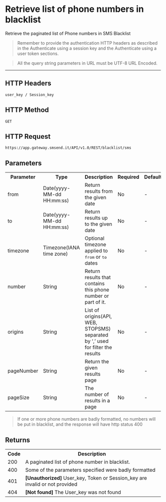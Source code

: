 <h1>Retrieve list of phone numbers in blacklist</h1>
<p>Retrieve the paginated list of Phone numbers in SMS Blacklist</p>
<blockquote>Remember to provide the authentication HTTP headers as described in the Authenticate using a session key and the Authenticate using a user token sections.</blockquote>
<blockquote>All the query string parameters in URL must be UTF-8 URL Encoded.</blockquote>
<hr>
<h2>HTTP Headers</h2>
<pre><code>user_key / Session_key</code></pre>
<h2>HTTP Method</h2>
<pre><code>GET</code></pre>
<h2>HTTP Request</h2>
<pre><code>https://app.gateway.smsend.it/API/v1.0/REST/blacklist/sms</code></pre>
<h2>Parameters</h2>
<table>
							<tbody><tr>
								<th>Parameter</th>
								<th>Type</th>
								<th>Description</th>
								<th>Required</th>
								<th>Default</th>
							</tr>
							<tr>
								<td>from</td>
								<td>Date(yyyy-MM-dd HH:mm:ss)</td>
								<td>Return results from the given date</td>
								<td>No</td>
								<td>-</td>
							</tr>
							<tr>
								<td>to</td>
								<td>Date(yyyy-MM-dd HH:mm:ss)</td>
								<td>Return results up to the given date</td>
								<td>No</td>
								<td>-</td>
							</tr>
							<tr>
								<td>timezone</td>
								<td>Timezone(IANA time zone)</td>
								<td>Optional timezone applied to <kbd>from</kbd> or <kbd>to</kbd> dates</td>
								<td>No</td>
								<td>-</td>
							</tr>
							<tr>
								<td>number</td>
								<td>String</td>
								<td>Return results that contains this phone number or part of it.</td>
								<td>No</td>
								<td>-</td>
							</tr>
							<tr>
								<td>origins</td>
								<td>String</td>
								<td>List of origins(API, WEB, STOPSMS) separated by ‘,’ used for filter the results</td>
								<td>No</td>
								<td>-</td>
							</tr>
							<tr>
								<td>pageNumber</td>
								<td>String</td>
								<td>Return the given results page</td>
								<td>No</td>
								<td>-</td>
							</tr>
							<tr>
								<td>pageSize</td>
								<td>String</td>
								<td>The number of results in a page</td>
								<td>No</td>
								<td>-</td>
							</tr>
						</tbody></table>
						<blockquote>If one or more phone numbers are badly formatted, no numbers will be put in blacklist, and the response will have http status 400</blockquote>
<h2>Returns</h2>
<table>
							<tbody><tr>
								<th>Code</th>
								<th>Description</th>
							</tr>
							<tr>
								<td>200</td>
								<td>A paginated list of phone number in blacklist.</td>
							</tr>
							<tr>
								<td>400</td>
								<td>Some of the parameters specified were badly formatted</td>
							</tr>
							<tr>
								<td>401</td>
								<td><strong>[Unauthorized]</strong> User_key, Token or Session_key are invalid or not provided</td>
							</tr>
							<tr>
								<td>404</td>
								<td><strong>[Not found]</strong> The User_key was not found</td>
							</tr>
						</tbody></table>